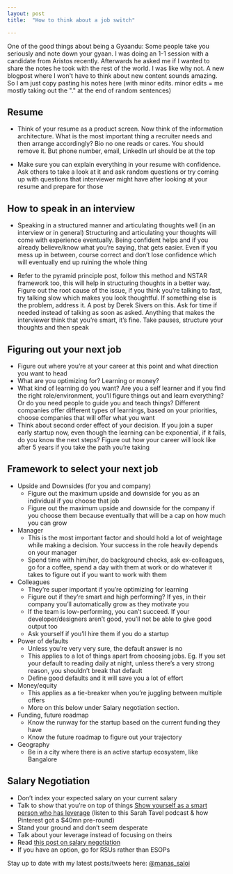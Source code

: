 ```yaml
---
layout: post
title:  "How to think about a job switch"

---
```


One of the good things about being a Gyaandu: Some people take you seriously and note down your gyaan. I was doing an 1-1 session with a candidate from Aristos recently. Afterwards he asked me if I wanted to share the notes he took with the rest of the world. I was like why not. A new blogpost where I won't have to think about new content sounds amazing. So I am just copy pasting his notes here (with minor edits. minor edits = me mostly taking out the "." at the end of random sentences)

## Resume

+ Think of your resume as a product screen. Now think of the information architecture. What is the most important thing a recruiter needs and then arrange accordingly? Bio no one reads or cares. You should remove it. But phone number, email, LinkedIn url should be at the top

+ Make sure you can explain everything in your resume with confidence. Ask others to take a look at it and ask random questions or try coming up with questions that interviewer might have after looking at your resume and prepare for those

## How to speak in an interview

+ Speaking in a structured manner and articulating thoughts well (in an interview or in general)
Structuring and articulating your thoughts will come with experience eventually. Being confident helps and if you already believe/know what you’re saying, that gets easier. Even if you mess up in between, course correct and don’t lose confidence which will eventually end up ruining the whole thing

+ Refer to the pyramid principle post, follow this method and NSTAR framework too, this will help in structuring thoughts in a better way. Figure out the root cause of the issue, if you think you’re talking to fast, try talking slow which makes you look thoughtful. If something else is the problem, address it. A post by Derek Sivers on this. Ask for time if needed instead of talking as soon as asked. Anything that makes the interviewer think that you’re smart, it’s fine. Take pauses, structure your thoughts and then speak  

## Figuring out your next job

+ Figure out where you’re at your career at this point and what direction you want to head
+ What are you optimizing for? Learning or money?
+ What kind of learning do you want? Are you a self learner and if you find the right role/environment, you’ll figure things out and learn everything? Or do you need people to guide you and teach things? Different companies offer different types of learnings, based on your priorities, choose companies that will offer what you want
+ Think about second order effect of your decision. If you join a super early startup now, even though the learning can be exponential, if it fails, do you know the next steps? Figure out how your career will look like after 5 years if you take the path you’re taking

## Framework to select your next job

+ Upside and Downsides (for you and company)
  + Figure out the maximum upside and downside for you as an individual if you choose that job
  + Figure out the maximum upside and downside for the company if you choose them because eventually that will be a cap on how much you can grow
+ Manager
  + This is the most important factor and should hold a lot of weightage while making a decision. Your success in the role heavily depends on your manager
  + Spend time with him/her, do background checks, ask ex-colleagues, go for a coffee, spend a day with them at work or do whatever it takes to figure out if you want to work with them
+ Colleagues
  + They’re super important if you’re optimizing for learning
  + Figure out if they’re smart and high performing? If yes, in their company you’ll automatically grow as they motivate you
  + If the team is low-performing, you can’t succeed. If your developer/designers aren’t good, you’ll not be able to give good output too
  + Ask yourself if you’ll hire them if you do a startup
+ Power of defaults
  + Unless you’re very very sure, the default answer is no
  + This applies to a lot of things apart from choosing jobs. Eg. If you set your default to reading daily at night, unless there’s a very strong reason, you shouldn’t break that default
  + Define good defaults and it will save you a lot of effort
+ Money/equity
  + This applies as a tie-breaker when you’re juggling between multiple offers
  + More on this below under Salary negotiation section.
+ Funding, future roadmap
  + Know the runway for the startup based on the current funding they have
  + Know the future roadmap to figure out your trajectory
+ Geography
  + Be in a city where there is an active startup ecosystem, like Bangalore

## Salary Negotiation
+ Don’t index your expected salary on your current salary
+ Talk to show that you’re on top of things [Show yourself as a smart person who has leverage](https://podcasts.google.com/?feed=aHR0cHM6Ly9hbmNob3IuZm0vcy85ZjBjYTA0L3BvZGNhc3QvcnNz&episode=OGQ1YTc1MjItZjg0Ny02NWZkLTlmYTgtNmZlNTAzZmU5ZTli) (listen to this Sarah Tavel podcast & how Pinterest got a $40mn pre-round)
+ Stand your ground and don’t seem desperate
+ Talk about your leverage instead of focusing on theirs
+ Read [this post on salary negotiation](https://manassaloi.com/2020/01/12/how-to-negotiate-job.html)
+ If you have an option, go for RSUs rather than ESOPs


Stay up to date with my latest posts/tweets here: [@manas_saloi](http://twitter.com/manas_saloi)

